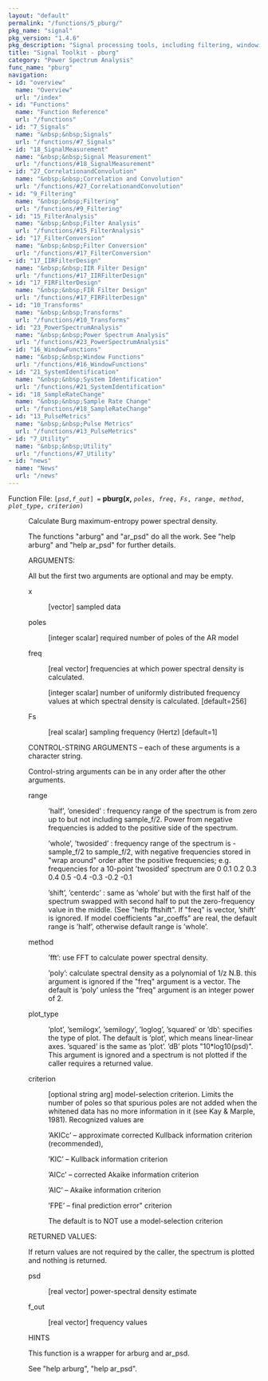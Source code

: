 ```yaml
---
layout: "default"
permalink: "/functions/5_pburg/"
pkg_name: "signal"
pkg_version: "1.4.6"
pkg_description: "Signal processing tools, including filtering, windowing and display functions."
title: "Signal Toolkit - pburg"
category: "Power Spectrum Analysis"
func_name: "pburg"
navigation:
- id: "overview"
  name: "Overview"
  url: "/index"
- id: "Functions"
  name: "Function Reference"
  url: "/functions"
- id: "7_Signals"
  name: "&nbsp;&nbsp;Signals"
  url: "/functions/#7_Signals"
- id: "18_SignalMeasurement"
  name: "&nbsp;&nbsp;Signal Measurement"
  url: "/functions/#18_SignalMeasurement"
- id: "27_CorrelationandConvolution"
  name: "&nbsp;&nbsp;Correlation and Convolution"
  url: "/functions/#27_CorrelationandConvolution"
- id: "9_Filtering"
  name: "&nbsp;&nbsp;Filtering"
  url: "/functions/#9_Filtering"
- id: "15_FilterAnalysis"
  name: "&nbsp;&nbsp;Filter Analysis"
  url: "/functions/#15_FilterAnalysis"
- id: "17_FilterConversion"
  name: "&nbsp;&nbsp;Filter Conversion"
  url: "/functions/#17_FilterConversion"
- id: "17_IIRFilterDesign"
  name: "&nbsp;&nbsp;IIR Filter Design"
  url: "/functions/#17_IIRFilterDesign"
- id: "17_FIRFilterDesign"
  name: "&nbsp;&nbsp;FIR Filter Design"
  url: "/functions/#17_FIRFilterDesign"
- id: "10_Transforms"
  name: "&nbsp;&nbsp;Transforms"
  url: "/functions/#10_Transforms"
- id: "23_PowerSpectrumAnalysis"
  name: "&nbsp;&nbsp;Power Spectrum Analysis"
  url: "/functions/#23_PowerSpectrumAnalysis"
- id: "16_WindowFunctions"
  name: "&nbsp;&nbsp;Window Functions"
  url: "/functions/#16_WindowFunctions"
- id: "21_SystemIdentification"
  name: "&nbsp;&nbsp;System Identification"
  url: "/functions/#21_SystemIdentification"
- id: "18_SampleRateChange"
  name: "&nbsp;&nbsp;Sample Rate Change"
  url: "/functions/#18_SampleRateChange"
- id: "13_PulseMetrics"
  name: "&nbsp;&nbsp;Pulse Metrics"
  url: "/functions/#13_PulseMetrics"
- id: "7_Utility"
  name: "&nbsp;&nbsp;Utility"
  url: "/functions/#7_Utility"
- id: "news"
  name: "News"
  url: "/news"
---
```

<dl class="first-deftypefn">
<dt class="deftypefn" id="index-pburg_0028x_002c"><span class="category-def">Function File: </span><span><code class="def-type">[<var class="var">psd</var>,<var class="var">f_out</var>] =</code> <strong class="def-name">pburg(<var class="var">x</var>,</strong> <code class="def-code-arguments"><var class="var">poles</var>, <var class="var">freq</var>, <var class="var">Fs</var>, <var class="var">range</var>, <var class="var">method</var>, <var class="var">plot_type</var>, <var class="var">criterion</var>)</code><a class="copiable-link" href="#index-pburg_0028x_002c"></a></span></dt>
<dd><p>Calculate Burg maximum-entropy power spectral density.
</p>
<p>The functions &quot;arburg&quot; and &quot;ar_psd&quot; do all the work.
 See &quot;help arburg&quot; and &quot;help ar_psd&quot; for further details.
</p>
<p>ARGUMENTS:
</p>
<p>All but the first two arguments are optional and may be empty.
</p>
<dl class="table">
<dt>x</dt>
<dd><p>[vector] sampled data
   </p></dd>
<dt>poles</dt>
<dd><p>[integer scalar] required number of poles of the AR model
   </p></dd>
<dt>freq</dt>
<dd><p>[real vector] frequencies at which power spectral density is calculated.
</p>
<p>[integer scalar] number of uniformly distributed frequency
      values at which spectral density is calculated.
      [default=256]
   </p></dd>
<dt>Fs</dt>
<dd><p>[real scalar] sampling frequency (Hertz) [default=1]
 </p></dd>
</dl>

<p>CONTROL-STRING ARGUMENTS &ndash; each of these arguments is a character string.
</p>
<p>Control-string arguments can be in any order after the other arguments.
</p>

<dl class="table">
<dt>range</dt>
<dd><p>&rsquo;half&rsquo;,  &rsquo;onesided&rsquo; : frequency range of the spectrum is
           from zero up to but not including sample_f/2.  Power
           from negative frequencies is added to the positive
           side of the spectrum.
</p>
<p>&rsquo;whole&rsquo;, &rsquo;twosided&rsquo; : frequency range of the spectrum is
           -sample_f/2 to sample_f/2, with negative frequencies
           stored in &quot;wrap around&quot; order after the positive
           frequencies; e.g. frequencies for a 10-point &rsquo;twosided&rsquo;
           spectrum are 0 0.1 0.2 0.3 0.4 0.5 -0.4 -0.3 -0.2 -0.1
</p>
<p>&rsquo;shift&rsquo;, &rsquo;centerdc&rsquo; : same as &rsquo;whole&rsquo; but with the first half
           of the spectrum swapped with second half to put the
           zero-frequency value in the middle. (See &quot;help
           fftshift&quot;. If &quot;freq&quot; is vector, &rsquo;shift&rsquo; is ignored.
           If model coefficients &quot;ar_coeffs&quot; are real, the default
           range is &rsquo;half&rsquo;, otherwise default range is &rsquo;whole&rsquo;.
</p>
</dd>
<dt>method</dt>
<dd><p>&rsquo;fft&rsquo;:  use FFT to calculate power spectral density.
</p>
<p>&rsquo;poly&rsquo;: calculate spectral density as a polynomial of 1/z
           N.B. this argument is ignored if the &quot;freq&quot; argument is a
           vector.  The default is &rsquo;poly&rsquo; unless the &quot;freq&quot;
           argument is an integer power of 2.
</p>
</dd>
<dt>plot_type</dt>
<dd><p>&rsquo;plot&rsquo;, &rsquo;semilogx&rsquo;, &rsquo;semilogy&rsquo;, &rsquo;loglog&rsquo;, &rsquo;squared&rsquo; or &rsquo;db&rsquo;:
           specifies the type of plot.  The default is &rsquo;plot&rsquo;, which
           means linear-linear axes. &rsquo;squared&rsquo; is the same as &rsquo;plot&rsquo;.
           &rsquo;dB&rsquo; plots &quot;10*log10(psd)&quot;.  This argument is ignored and a
           spectrum is not plotted if the caller requires a returned
           value.
</p>
</dd>
<dt>criterion</dt>
<dd><p>[optional string arg]  model-selection criterion.  Limits
           the number of poles so that spurious poles are not
           added when the whitened data has no more information
           in it (see Kay &amp; Marple, 1981). Recognized values are
</p>
<p>&rsquo;AKICc&rsquo; &ndash; approximate corrected Kullback information
                     criterion (recommended),
</p>
<p>&rsquo;KIC&rsquo;  &ndash; Kullback information criterion
</p>
<p>&rsquo;AICc&rsquo; &ndash; corrected Akaike information criterion
</p>
<p>&rsquo;AIC&rsquo;  &ndash; Akaike information criterion
</p>
<p>&rsquo;FPE&rsquo;  &ndash; final prediction error&quot; criterion
</p>
<p>The default is to NOT use a model-selection criterion
 </p></dd>
</dl>

<p>RETURNED VALUES:
</p>
<p>If return values are not required by the caller, the spectrum
     is plotted and nothing is returned.
</p>
<dl class="table">
<dt>psd</dt>
<dd><p>[real vector] power-spectral density estimate
   </p></dd>
<dt>f_out</dt>
<dd><p>[real vector] frequency values
 </p></dd>
</dl>

<p>HINTS
</p>
<p>This function is a wrapper for arburg and ar_psd.
</p>
<p>See &quot;help arburg&quot;, &quot;help ar_psd&quot;.
 </p></dd></dl>